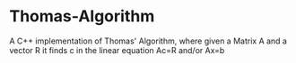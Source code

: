 # Thomas-Algorithm
A C++ implementation of Thomas' Algorithm, where given a Matrix A and a vector R it finds c in the linear equation Ac=R and/or Ax=b 
